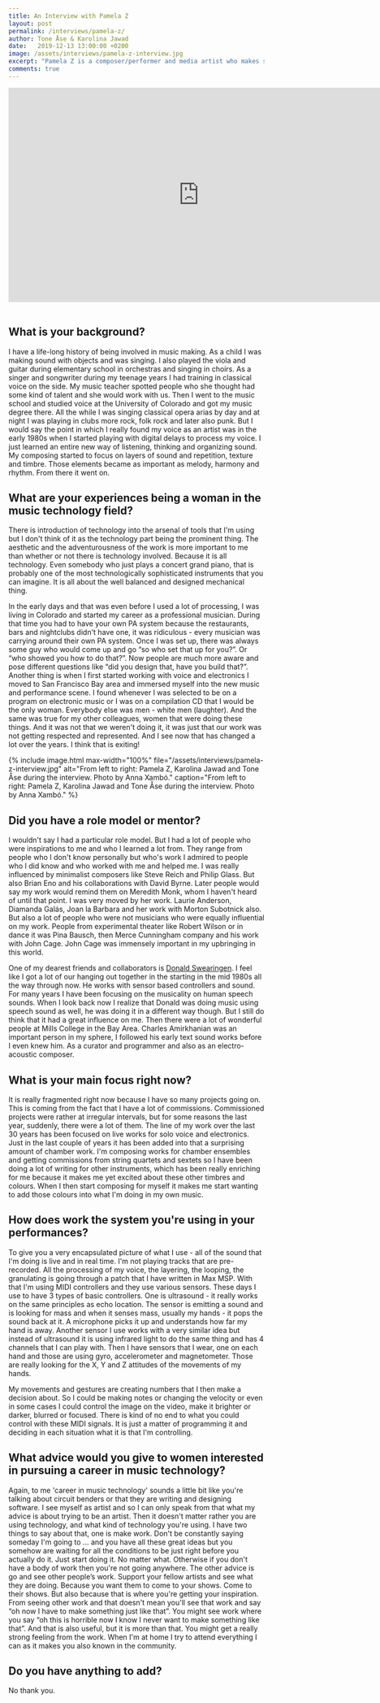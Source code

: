 ```yaml
---
title: An Interview with Pamela Z
layout: post
permalink: /interviews/pamela-z/
author: Tone Åse & Karolina Jawad
date:   2019-12-13 13:00:00 +0200
image: /assets/interviews/pamela-z-interview.jpg
excerpt: "Pamela Z is a composer/performer and media artist who makes solo works combining a wide range of vocal techniques with electronic processing, samples, gesture activated MIDI controllers, and video. She is based in San Fransisco/New York and has toured extensively throughout the US, Europe, and Japan. Her work has been presented at venues and exhibitions including Bang on a Can (NY), the Japan Interlink Festival, Other Minds (SF), the Venice Biennale, and the Dakar Biennale. She’s created installations and has composed scores for dance, film, and chamber ensembles (including Kronos Quartet). Her awards include a Guggenheim Fellowship, the Doris Duke Artist Impact Award, the Robert Rauschenberg Foundation residency, the Herb Alpert Award, and an Ars Electronica honorable mention, and the NEA/Japan-US Fellowship. On her visit to Norway she will do several talks and workshops, (UiO, WoNoMute/NTNU) concerts (Ny Musikk Trondheim, Voxlab Oslo) and also show the installation Sound Gestures at TEKS, Trondheim Electronic Art Center."
comments: true
---
```


<div class="videoWrapper">
<iframe width="750" height="422" src="https://www.youtube.com/embed/DQMF2ABrJvs" frameborder="0" allow="accelerometer; autoplay; encrypted-media; gyroscope; picture-in-picture" allowfullscreen></iframe>
</div>

<br />

## What is your background?

I have a life-long history of being involved in music making. As a child I was making sound with objects and was singing. I also played the viola and guitar during elementary school in orchestras and singing in choirs. As a singer and songwriter during my teenage years I had training in classical voice on the side. My music teacher spotted people who she thought had some kind of talent and she would work with us. Then I went to the music school and studied voice at the University of Colorado and got my music degree there. All the while I was singing classical opera arias by day and at night I was playing in clubs more rock, folk rock and later also punk. But I would say the point in which I really found my voice as an artist was in the early 1980s when I started playing with digital delays to process my voice. I just learned an entire new way of listening, thinking and organizing sound. My composing started to focus on layers of sound and repetition, texture and timbre. Those elements became as important as melody, harmony and rhythm. From there it went on.

## What are your experiences being a woman in the music technology field?

There is introduction of technology into the arsenal of tools that I'm using but I don't think of it as the technology part being the prominent thing. The aesthetic and the adventurousness of the work is more important to me than whether or not there is technology involved. Because it is all technology. Even somebody who just plays a concert grand piano, that is probably one of the most technologically sophisticated instruments that you can imagine. It is all about the well balanced and designed mechanical thing.

In the early days and that was even before I used a lot of processing, I was living in Colorado and started my career as a professional musician. During that time you had to have your own PA system because the restaurants, bars and nightclubs didn't have one, it was ridiculous - every musician was carrying around their own PA system. Once I was set up, there was always some guy who would come up and go “so who set that up for you?”. Or “who showed you how to do that?”. Now people are much more aware and pose different questions like “did you design that, have you build that?”. Another thing is when I first started working with voice and electronics I moved to San Francisco Bay area and immersed myself into the new music and performance scene. I found whenever I was selected to be on a program on electronic music or I was on a compilation CD that I would be the only woman. Everybody else was men - white men (laughter). And the same was true for my other colleagues, women that were doing these things. And it was not that we weren't doing it, it was just that our work was not getting respected and represented. And I see now that has changed a lot over the years. I think that is exiting!


{% include image.html
max-width="100%" file="/assets/interviews/pamela-z-interview.jpg" alt="From left to right: Pamela Z, Karolina Jawad and Tone Åse during the interview. Photo by Anna Xambó."
caption="From left to right: Pamela Z, Karolina Jawad and Tone Åse during the interview. Photo by Anna Xambó." %}

## Did you have a role model or mentor?

I wouldn't say I had a particular role model. But I had a lot of people who were inspirations to me and who I learned a lot from. They range from people who I don't know personally but who's work I admired to people who I did know and who worked with me and helped me. I was really influenced by minimalist composers like Steve Reich and Philip Glass. But also Brian Eno and his collaborations with David Byrne. Later people would say my work would remind them on Meredith Monk, whom I haven't heard of until that point. I was very moved by her work. Laurie Anderson, Diamanda Galás, Joan la Barbara and her work with Morton Subotnick also. But also a lot of people who were not musicians who were equally influential on my work. People from experimental theater like Robert Wilson or in dance it was Pina Bausch, then Merce Cunningham company and his work with John Cage. John Cage was immensely important in my upbringing in this world.

One of my dearest friends and collaborators is [Donald Swearingen](https://www.bayimproviser.com/artist/385/donald-swearingen). I feel like I got a lot of our hanging out together in the starting in the mid 1980s all the way through now. He works with sensor based controllers and sound. For many years I have been focusing on the musicality on human speech sounds. When I look back now I realize that Donald was doing music using speech sound as well, he was doing it in a different way though. But I still do think that it had a great influence on me. Then there were a lot of wonderful people at Mills College in the Bay Area. Charles Amirkhanian was an important person in my sphere, I followed his early text sound works before I even knew him. As a curator and programmer and also as an electro-acoustic composer.

## What is your main focus right now?

It is really fragmented right now because I have so many projects going on. This is coming from the fact that I have a lot of commissions. Commissioned projects were rather at irregular intervals, but for some reasons the last year, suddenly, there were a lot of them. The line of my work over the last 30 years has been focused on live works for solo voice and electronics. Just in the last couple of years it has been added into that a surprising amount of chamber work. I'm composing works for chamber ensembles and getting commissions from string quartets and sextets so I have been doing a lot of writing for other instruments, which has been really enriching for me because it makes me yet excited about these other timbres and colours. When I then start composing for myself it makes me start wanting to add those colours into what I'm doing in my own music.


## How does work the system you're using in your performances?

To give you a very encapsulated picture of what I use - all of the sound that I'm doing is live and in real time. I'm not playing tracks that are pre-recorded. All the processing of my voice, the layering, the looping, the granulating is going through a patch that I have written in Max MSP. With that I'm using MIDI controllers and they use various sensors. These days I use to have 3 types of basic controllers. One is ultrasound - it really works on the same principles as echo location. The sensor is emitting a sound and is looking for mass and when it senses mass, usually my hands - it pops the sound back at it. A microphone picks it up and understands how far my hand is away. Another sensor I use works with a very similar idea but instead of ultrasound it is using infrared light to do the same thing and has 4 channels that I can play with. Then I have sensors that I wear, one on each hand and those are using gyro, accelerometer and magnetometer. Those are really looking for the X, Y and Z attitudes of the movements of my hands.

My movements and gestures are creating numbers that I then make a decision about. So I could be making notes or changing the velocity or even in some cases I could control the image on the video, make it brighter or darker, blurred or focused. There is kind of no end to what you could control with these MIDI signals. It is just a matter of programming it and deciding in each situation what it is that I'm controlling.


## What advice would you give to women interested in pursuing a career in music technology?

Again, to me 'career in music technology' sounds a little bit like you're talking about circuit benders or that they are writing and designing software. I see myself as artist and so I can only speak from that what my advice is about trying to be an artist. Then it doesn't matter rather you are using technology, and what kind of technology you're using.
I have two things to say about that, one is make work. Don't be constantly saying someday I'm going to … and you have all these great ideas but you somehow are waiting for all the conditions to be just right before you actually do it. Just start doing it. No matter what. Otherwise if you don't have a body of work then you're not going anywhere. The other advice is go and see other people’s work. Support your fellow artists and see what they are doing. Because you want them to come to your shows. Come to their shows. But also because that is where you're getting your inspiration. From seeing other work and that doesn't mean you'll see that work and say “oh now I have to make something just like that”. You might see work where you say “oh this is horrible now I know I never want to make something like that”. And that is also useful, but it is more than that. You might get a really strong feeling from the work. When I'm at home I try to attend everything I can as it makes you also known in the community.

## Do you have anything to add?

No thank you.
